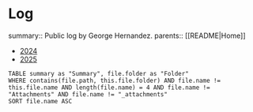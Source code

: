 # Log

summary:: Public log by George Hernandez.
parents:: [[README|Home]]

- [2024](2024/2024.md)
- [2025](2025/2025.md)

```dataview
TABLE summary as "Summary", file.folder as "Folder"
WHERE contains(file.path, this.file.folder) AND file.name != this.file.name AND length(file.name) = 4 AND file.name != "Attachments" AND file.name != "_attachments"
SORT file.name ASC
```
